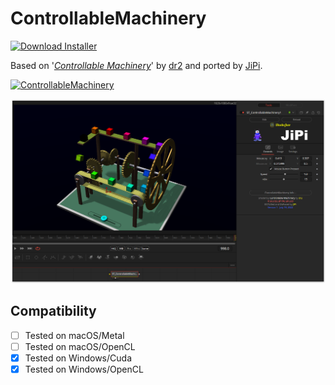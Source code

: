 # ControllableMachinery
[![Download Installer](https://img.shields.io/static/v1?label=Download&message=ControllableMachinery-Installer.lua&color=blue)](https://github.com/nmbr73/Shadertoys/releases/download/V1.1/ControllableMachinery-Installer.lua "Installer")

Based on '_[Controllable Machinery](https://www.shadertoy.com/view/fsXyDj)_' by [dr2](https://www.shadertoy.com/user/dr2) and ported by [JiPi](../../Site/Profiles/JiPi.md).

[![ControllableMachinery](https://user-images.githubusercontent.com/78935215/179848409-935eed7a-d54c-48ae-b08f-6bc3365e07ed.gif)](ControllableMachinery.fuse)


[![Thumbnail](ControllableMachinery.png)](https://www.shadertoy.com/view/fsXyDj "View on Shadertoy.com")



## Compatibility
- [ ] Tested on macOS/Metal
- [ ] Tested on macOS/OpenCL
- [X] Tested on Windows/Cuda
- [X] Tested on Windows/OpenCL
